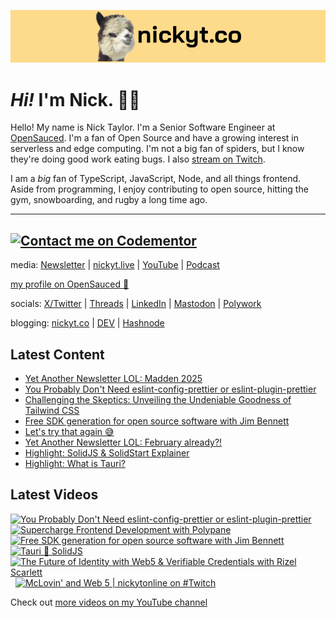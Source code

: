 <a href="https://www.nickyt.co" title="My website"><img src="github-banner.png" alt="An alpaca grinning with the words livecoding.ca beside them" /></a>

# <em>Hi!</em> I'm Nick. 👋🏻

Hello! My name is Nick Taylor. I'm a Senior Software Engineer at [OpenSauced](https://opensauced.pizza). I'm a fan of Open Source and have a growing interest in serverless and edge computing. I'm not a big fan of spiders, but I know they're doing good work eating bugs. I also [stream on Twitch](https://nickyt.live).

I am a <em>big</em> fan of TypeScript, JavaScript, Node, and all things frontend. Aside from programming, I enjoy contributing to open source, hitting the gym, snowboarding, and rugby a long time ago.

---
[![Contact me on Codementor](https://www.codementor.io/m-badges/nickytonline/im-a-cm-b.svg)](https://www.codementor.io/@nickytonline?refer=badge)
---

media: [Newsletter](https://www.iamdeveloper.com/pages/newsletter/) | [nickyt.live](https://nickyt.live) | [YouTube](https://www.youtube.com/channel/UCBLlEq0co24VFJIMEHNcPOQ) | [Podcast](https://pod.iamdeveloper.com)

[my profile on OpenSauced 🍕](https://app.opensauced.pizza/user/nickytonline/card)

socials: [X/Twitter](https://twitter.com/nickytonline) | [Threads](https://www.threads.net/@nickytonline) | [LinkedIn](https://www.linkedin.com/in/nickytonline) | [Mastodon](https://toot.cafe/@nickytonline) | [Polywork](https://polywork.com/nickytonline)

blogging: [nickyt.co](https://www.nickyt.co) | [DEV](https://dev.to/nickytonline) | [Hashnode](https://hashnode.iamdeveloper.com)

## Latest Content

<!-- BLOG-POST-LIST:START -->
- [Yet Another Newsletter LOL: Madden 2025](https://buttondown.email/nickytonline/archive/yet-another-newsletter-lol-madden-2025/)
- [You Probably Don&#39;t Need eslint-config-prettier or eslint-plugin-prettier](https://www.twitch.tv/videos/2057904214)
- [Challenging the Skeptics: Unveiling the Undeniable Goodness of Tailwind CSS](https://www.nickyt.co/blog/challenging-the-skeptics-unveiling-the-undeniable-goodness-of-tailwind-css-4doc/)
- [Free SDK generation for open source software with Jim Bennett](https://www.twitch.tv/videos/2054121164)
- [Let&#39;s try that again 😅](https://buttondown.email/nickytonline/archive/lets-try-that-again/)
- [Yet Another Newsletter LOL: February already?!](https://buttondown.email/nickytonline/archive/yet-another-newsletter-lol-february-already/)
- [Highlight: SolidJS &amp; SolidStart Explainer](https://www.twitch.tv/videos/2052286838)
- [Highlight: What is Tauri?](https://www.twitch.tv/videos/2052267927)
<!-- BLOG-POST-LIST:END -->

## Latest Videos

<!-- VIDEO-LIST:START --><div><a href="https://www.youtube.com/watch?v=gNG3_U5YL8g" title="You Probably Don't Need eslint-config-prettier or eslint-plugin-prettier"><img src="https://i4.ytimg.com/vi/gNG3_U5YL8g/hqdefault.jpg" alt="You Probably Don't Need eslint-config-prettier or eslint-plugin-prettier" width="360" height="270" /></a>&nbsp;&nbsp;<a href="https://www.youtube.com/watch?v=fsIhghVlHJE" title="Supercharge Frontend Development with Polypane"><img src="https://i3.ytimg.com/vi/fsIhghVlHJE/hqdefault.jpg" alt="Supercharge Frontend Development with Polypane" width="360" height="270" /></a>&nbsp;&nbsp;<a href="https://www.youtube.com/watch?v=JgTiVxZGeeg" title="Free SDK generation for open source software with Jim Bennett"><img src="https://i3.ytimg.com/vi/JgTiVxZGeeg/hqdefault.jpg" alt="Free SDK generation for open source software with Jim Bennett" width="360" height="270" /></a>&nbsp;&nbsp;<a href="https://www.youtube.com/watch?v=AUKNSCXybeY" title="Tauri 🤝 SolidJS"><img src="https://i2.ytimg.com/vi/AUKNSCXybeY/hqdefault.jpg" alt="Tauri 🤝 SolidJS" width="360" height="270" /></a>&nbsp;&nbsp;<a href="https://www.youtube.com/watch?v=f6KVCN94hYs" title="The Future of Identity with Web5 & Verifiable Credentials with Rizel Scarlett"><img src="https://i3.ytimg.com/vi/f6KVCN94hYs/hqdefault.jpg" alt="The Future of Identity with Web5 & Verifiable Credentials with Rizel Scarlett" width="360" height="270" /></a>&nbsp;&nbsp;<a href="https://www.youtube.com/watch?v=V2Uxb-Sx1Gs" title="McLovin' and Web 5 | nickytonline on #Twitch"><img src="https://i3.ytimg.com/vi/V2Uxb-Sx1Gs/hqdefault.jpg" alt="McLovin' and Web 5 | nickytonline on #Twitch" width="360" height="270" /></a>&nbsp;&nbsp;</div><!-- VIDEO-LIST:END -->

Check out [more videos on my YouTube channel](https://www.youtube.com/channel/UCBLlEq0co24VFJIMEHNcPOQ)
